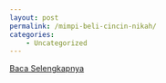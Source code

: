 ```yaml
---
layout: post
permalink: /mimpi-beli-cincin-nikah/
categories:
    - Uncategorized
---
```


[Baca Selengkapnya](/02)